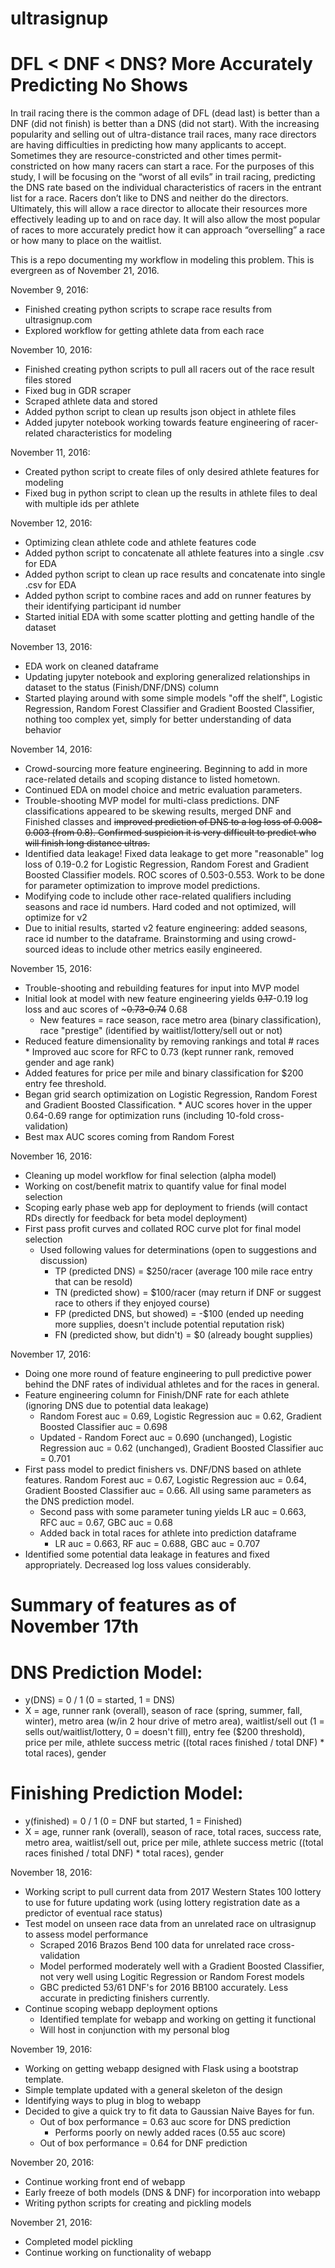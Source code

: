# ultrasignup

# DFL < DNF < DNS? More Accurately Predicting No Shows

In trail racing there is the common adage of DFL (dead last) is better than a DNF (did not finish) is better than a DNS (did not start). With the increasing popularity and selling out of ultra-distance trail races, many race directors are having difficulties in predicting how many applicants to accept. Sometimes they are resource-constricted and other times permit-constricted on how many racers can start a race. For the purposes of this study, I will be focusing on the “worst of all evils” in trail racing, predicting the DNS rate based on the individual characteristics of racers in the entrant list for a race. Racers don’t like to DNS and neither do the directors. Ultimately, this will allow a race director to allocate their resources more effectively leading up to and on race day. It will also allow the most popular of races to more accurately predict how it can approach “overselling” a race or how many to place on the waitlist.

This is a repo documenting my workflow in modeling this problem. This is evergreen as of November 21, 2016.

November 9, 2016:
* Finished creating python scripts to scrape race results from ultrasignup.com
* Explored workflow for getting athlete data from each race

November 10, 2016:
* Finished creating python scripts to pull all racers out of the race result files stored 
* Fixed bug in GDR scraper
* Scraped athlete data and stored
* Added python script to clean up results json object in athlete files
* Added jupyter notebook working towards feature engineering of racer-related characteristics for modeling

November 11, 2016:
* Created python script to create files of only desired athlete features for modeling
* Fixed bug in python script to clean up the results in athlete files to deal with multiple ids per athlete

November 12, 2016: 
* Optimizing clean athlete code and athlete features code
* Added python script to concatenate all athlete features into a single .csv for EDA 
* Added python script to clean up race results and concatenate into single .csv for EDA
* Added python script to combine races and add on runner features by their identifying participant id number
* Started initial EDA with some scatter plotting and getting handle of the dataset

November 13, 2016:
* EDA work on cleaned dataframe
* Updating jupyter notebook and exploring generalized relationships in dataset to the status (Finish/DNF/DNS) column
* Started playing around with some simple models "off the shelf", Logistic Regression, Random Forest Classifier and Gradient Boosted Classifier, nothing too complex yet, simply for better understanding of data behavior

November 14, 2016:
* Crowd-sourcing more feature engineering. Beginning to add in more race-related details and scoping distance to listed hometown.
* Continued EDA on model choice and metric evaluation parameters.
* Trouble-shooting MVP model for multi-class predictions. DNF classifications appeared to be skewing results, merged DNF and Finished classes and ~~improved prediction of DNS to a log loss of 0.008-0.003 (from 0.8). Confirmed suspicion it is very difficult to predict who will finish long distance ultras.~~
* Identified data leakage! Fixed data leakage to get more "reasonable" log loss of 0.19-0.2 for Logistic Regression, Random Forest and Gradient Boosted Classifier models. ROC scores of 0.503-0.553. Work to be done for parameter optimization to improve model predictions. 
* Modifying code to include other race-related qualifiers including seasons and race id numbers. Hard coded and not optimized, will optimize for v2
* Due to initial results, started v2 feature engineering: added seasons, race id number to the dataframe. Brainstorming and using crowd-sourced ideas to include other metrics easily engineered.

November 15, 2016:
* Trouble-shooting and rebuilding features for input into MVP model
* Initial look at model with new feature engineering yields ~~0.17~~-0.19 log loss and auc scores of ~~~0.73-0.74~~ 0.68
    * New features = race season, race metro area (binary classification), race "prestige" (identified by waitlist/lottery/sell out or not)
* Reduced feature dimensionality by removing rankings and total # races
      * Improved auc score for RFC to 0.73 (kept runner rank, removed gender and age rank)
* Added features for price per mile and binary classification for $200 entry fee threshold. 
* Began grid search optimization on Logistic Regression, Random Forest and Gradient Boosted Classification. 
      * AUC scores hover in the upper 0.64-0.69 range for optimization runs (including 10-fold cross-validation)
* Best max AUC scores coming from Random Forest

November 16, 2016:
* Cleaning up model workflow for final selection (alpha model)
* Working on cost/benefit matrix to quantify value for final model selection
* Scoping early phase web app for deployment to friends (will contact RDs directly for feedback for beta model deployment)
* First pass profit curves and collated ROC curve plot for final model selection
   * Used following values for determinations (open to suggestions and discussion)
      * TP (predicted DNS) = $250/racer (average 100 mile race entry that can be resold)
      * TN (predicted show) = $100/racer (may return if DNF or suggest race to others if they enjoyed course)
      * FP (predicted DNS, but showed) = -$100 (ended up needing more supplies, doesn't include potential reputation risk)
      * FN (predicted show, but didn't) = $0 (already bought supplies)

November 17, 2016:
* Doing one more round of feature engineering to pull predictive power behind the DNF rates of individual athletes and for the races in general.
* Feature engineering column for Finish/DNF rate for each athlete (ignoring DNS due to potential data leakage)
   * Random Forest auc = 0.69, Logistic Regression auc = 0.62, Gradient Boosted Classifier auc = 0.698
   * Updated - Random Forect auc = 0.690 (unchanged), Logistic Regression auc = 0.62 (unchanged), Gradient Boosted Classifier auc = 0.701
* First pass model to predict finishers vs. DNF/DNS based on athlete features. Random Forest auc = 0.67, Logistic Regression auc = 0.64, Gradient Boosted Classifier auc = 0.66. All using same parameters as the DNS prediction model.
   * Second pass with some parameter tuning yields LR auc = 0.663, RFC auc = 0.67, GBC auc = 0.68 
   * Added back in total races for athlete into prediction dataframe
      * LR auc = 0.663, RF auc = 0.688, GBC auc = 0.707
* Identified some potential data leakage in features and fixed appropriately. Decreased log loss values considerably.

# Summary of features as of November 17th

# DNS Prediction Model:
* y(DNS) = 0 / 1 (0 = started, 1 = DNS)
* X = age, runner rank (overall), season of race (spring, summer, fall, winter), metro area (w/in 2 hour drive of metro area), waitlist/sell out (1 = sells out/waitlist/lottery, 0 = doesn't fill), entry fee ($200 threshold), price per mile, athlete success metric ((total races finished / total DNF) * total races), gender

# Finishing Prediction Model:
* y(finished) = 0 / 1 (0 = DNF but started, 1 = Finished)
* X = age, runner rank (overall), season of race, total races, success rate, metro area, waitlist/sell out, price per mile, athlete success metric ((total races finished / total DNF) * total races), gender 

November 18, 2016:
* Working script to pull current data from 2017 Western States 100 lottery to use for future updating work (using lottery registration date as a predictor of eventual race status)
* Test model on unseen race data from an unrelated race on ultrasignup to assess model performance
   * Scraped 2016 Brazos Bend 100 data for unrelated race cross-validation
   * Model performed moderately well with a Gradient Boosted Classifier, not very well using Logitic Regression or Random Forest models
   * GBC predicted 53/61 DNF's for 2016 BB100 accurately. Less accurate in predicting finishers currently.
* Continue scoping webapp deployment options
   * Identified template for webapp and working on getting it functional
   * Will host in conjunction with my personal blog

November 19, 2016:
* Working on getting webapp designed with Flask using a bootstrap template.
* Simple template updated with a general skeleton of the design
* Identifying ways to plug in blog to webapp
* Decided to give a quick try to fit data to Gaussian Naive Bayes for fun. 
   * Out of box performance = 0.63 auc score for DNS prediction
      * Performs poorly on newly added races (0.55 auc score)
   * Out of box performance = 0.64 for DNF prediction
   
November 20, 2016:
* Continue working front end of webapp
* Early freeze of both models (DNS & DNF) for incorporation into webapp
* Writing python scripts for creating and pickling models

November 21, 2016:
* Completed model pickling
* Continue working on functionality of webapp
